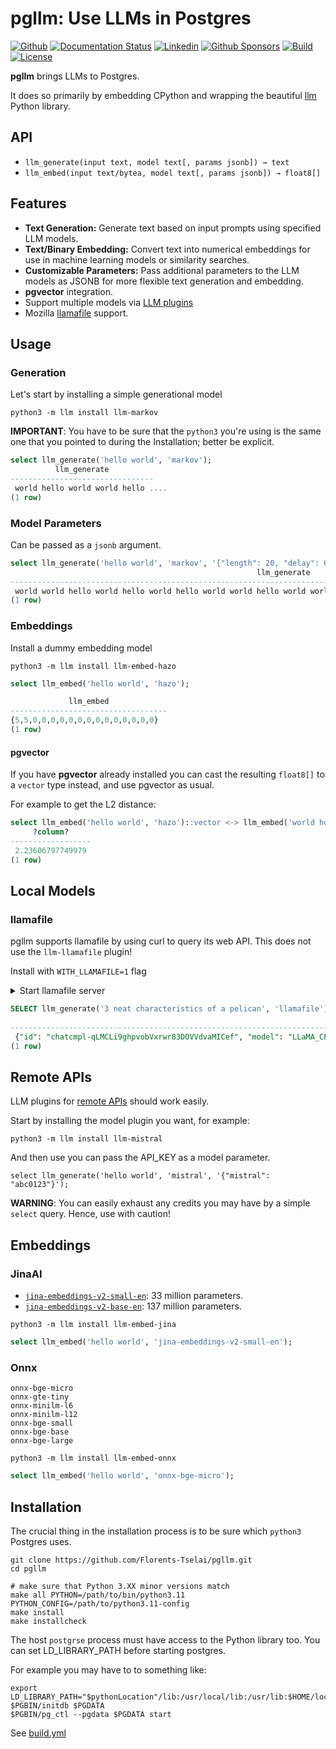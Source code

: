 # pgllm: Use LLMs in Postgres

[![Github](https://img.shields.io/static/v1?label=GitHub&message=Repo&logo=GitHub&color=green)](https://github.com/Florents-Tselai/pgllm)
[![Documentation Status](https://readthedocs.org/projects/pgllm/badge/?version=stable)](http://pgllm.tselai.com/en/latest/?badge=stable)
[![Linkedin](https://img.shields.io/badge/LinkedIn-0077B5?logo=linkedin&logoColor=white)](https://www.linkedin.com/in/florentstselai/)
[![Github Sponsors](https://img.shields.io/static/v1?label=Sponsor&message=%E2%9D%A4&logo=GitHub&color=pink)](https://github.com/sponsors/Florents-Tselai/)
[![Build](https://github.com/Florents-Tselai/pgllm/actions/workflows/build.yml/badge.svg?branch=main)](https://github.com/Florents-Tselai/pgllm/actions?query=workflow%3Abuild)
[![License](https://img.shields.io/badge/BSD%20license-blue.svg)](https://github.com/Florents-Tselai/pgllm/blob/main/LICENSE)

**pgllm** brings LLMs to Postgres.

It does so primarily by embedding CPython and wrapping the beautiful [llm](https://github.com/simonw/llm) Python library.

## API

* `llm_generate(input text, model text[, params jsonb]) → text`
* `llm_embed(input text/bytea, model text[, params jsonb]) → float8[]`
  
## Features

- **Text Generation:** Generate text based on input prompts using specified LLM models.
- **Text/Binary Embedding:** Convert text into numerical embeddings for use in machine learning models or similarity searches.
- **Customizable Parameters:** Pass additional parameters to the LLM models as JSONB for more flexible text generation and embedding.
- **pgvector** integration.
- Support multiple models via [LLM plugins](https://llm.datasette.io/en/stable/plugins/index.html)
- Mozilla [llamafile](https://github.com/Mozilla-Ocho/llamafile) support.

## Usage

### Generation

Let's start by installing a simple generational model

```shell
python3 -m llm install llm-markov
```

**IMPORTANT**: 
You have to be sure that the `python3` you're using is the same one that you pointed to during the Installation;
better be explicit.

```sql
select llm_generate('hello world', 'markov');
          llm_generate          
--------------------------------
 world hello world world hello ....
(1 row)
```

### Model Parameters

Can be passed as a `jsonb` argument. 

```sql
select llm_generate('hello world', 'markov', '{"length": 20, "delay": 0.2}');
                                                       llm_generate                                                       
--------------------------------------------------------------------------------------------------------------------------
 world world hello world hello world hello world world hello world world world world world world world world world hello 
(1 row)
```

### Embeddings

Install a dummy embedding model

```shell
python3 -m llm install llm-embed-hazo
```

```sql
select llm_embed('hello world', 'hazo');

             llm_embed             
-----------------------------------
{5,5,0,0,0,0,0,0,0,0,0,0,0,0,0,0}
(1 row)
```

#### pgvector

If you have **pgvector** already installed 
you can cast the resulting `float8[]` to a `vector` type instead,
and use pgvector as usual.

For example to get the L2 distance:

```sql
select llm_embed('hello world', 'hazo')::vector <-> llm_embed('world hold on', 'hazo')::vector;
     ?column?     
------------------
 2.23606797749979
(1 row)
```

## Local Models

### llamafile

pgllm supports llamafile by using curl to query its web API.
This does not use the `llm-llamafile` plugin!

Install with `WITH_LLAMAFILE=1` flag

<details>
<summary>Start llamafile server</summary>

1. Download [llava-v1.5-7b-q4.llamafile](https://huggingface.co/Mozilla/llava-v1.5-7b-llamafile/resolve/main/llava-v1.5-7b-q4.llamafile?download=true) (4.29 GB).

2. Open your computer's terminal.

3. If you're using macOS, Linux, or BSD, you'll need to grant permission
for your computer to execute this new file. (You only need to do this
once.)

```sh
chmod +x llava-v1.5-7b-q4.llamafile
```

4. If you're on Windows, rename the file by adding ".exe" on the end.

5. Run the llamafile. e.g.:

```sh
./llava-v1.5-7b-q4.llamafile
```

6. Your browser should open automatically and display a chat interface.
(If it doesn't, just open your browser and point it at http://localhost:8080)

7. When you're done chatting, return to your terminal and hit
`Control-C` to shut down llamafile.

</details>

```sql
SELECT llm_generate('3 neat characteristics of a pelican', 'llamafile')::jsonb
                                                                                                                                                                                                                                                                                                   llm_generate                                                                                                                                                                                                                                                                                                   
------------------------------------------------------------------------------------------------------------------------------------------------------------------------------------------------------------------------------------------------------------------------------------------------------------------------------------------------------------------------------------------------------------------------------------------------------------------------------------------------------------------------------------------------------------------------------------------------------------------
 {"id": "chatcmpl-qLMCLi9ghpvobVxrwr83DOVVdvaMICef", "model": "LLaMA_CPP", "usage": {"total_tokens": 132, "prompt_tokens": 58, "completion_tokens": 74}, "object": "chat.completion", "choices": [{"index": 0, "message": {"role": "assistant", "content": "1. Pelicans have a large, broad beak that is adapted for catching fish.\n2. They have a pouch under their beak, which they use to hold their catch.\n3. Pelicans are known for their distinctive wading and fishing behavior, where they stand on one leg while waiting for fish to swim by.</s>"}, "finish_reason": "stop"}], "created": 1725269144}
(1 row)
```

## Remote APIs

LLM plugins for [remote APIs](https://llm.datasette.io/en/stable/plugins/directory.html#remote-apis) 
should work easily.

Start by installing the model plugin you want, for example:

```shell
python3 -m llm install llm-mistral
```

And then use you can pass the API_KEY as a model parameter.

```shell
select llm_generate('hello world', 'mistral', '{"mistral": "abc0123"}');
```

**WARNING**:
You can easily exhaust any credits you may have by a simple `select` query.
Hence, use with caution!

## Embeddings

### JinaAI

- [`jina-embeddings-v2-small-en`](https://huggingface.co/jinaai/jina-embeddings-v2-small-en): 33 million parameters.
- [`jina-embeddings-v2-base-en`](https://huggingface.co/jinaai/jina-embeddings-v2-base-en): 137 million parameters.

```shell
python3 -m llm install llm-embed-jina
```

```sql
select llm_embed('hello world', 'jina-embeddings-v2-small-en');
```

### Onnx

```
onnx-bge-micro
onnx-gte-tiny
onnx-minilm-l6
onnx-minilm-l12
onnx-bge-small
onnx-bge-base
onnx-bge-large
```

```shell
python3 -m llm install llm-embed-onnx
```

```sql
select llm_embed('hello world', 'onnx-bge-micro');
```


## Installation

The crucial thing in the installation process is to be sure which `python3` Postgres uses.

```shell
git clone https://github.com/Florents-Tselai/pgllm.git
cd pgllm

# make sure that Python 3.XX minor versions match 
make all PYTHON=/path/to/bin/python3.11 PYTHON_CONFIG=/path/to/python3.11-config
make install
make installcheck
```

The host `postgrse` process must have access to the Python library too.
You can set LD_LIBRARY_PATH before starting postgres.

For example you may have to to something like:

```shell
export LD_LIBRARY_PATH="$pythonLocation"/lib:/usr/local/lib:/usr/lib:$HOME/local/lib:$LD_LIBRARY_PATH
$PGBIN/initdb $PGDATA
$PGBIN/pg_ctl --pgdata $PGDATA start
```

See [build.yml](./.github/workflows/build.yml)
